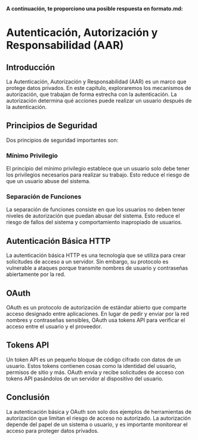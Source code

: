 **A continuación, te proporciono una posible respuesta en formato.md:**

# Autenticación, Autorización y Responsabilidad (AAR)

## Introducción

La Autenticación, Autorización y Responsabilidad (AAR) es un marco que protege datos privados. En este capítulo, exploraremos los mecanismos de autorización, que trabajan de forma estrecha con la autenticación. La autorización determina qué acciones puede realizar un usuario después de la autenticación.

## Principios de Seguridad

Dos principios de seguridad importantes son:

### Mínimo Privilegio

El principio del mínimo privilegio establece que un usuario solo debe tener los privilegios necesarios para realizar su trabajo. Esto reduce el riesgo de que un usuario abuse del sistema.

### Separación de Funciones

La separación de funciones consiste en que los usuarios no deben tener niveles de autorización que puedan abusar del sistema. Esto reduce el riesgo de fallos del sistema y comportamiento inapropiado de usuarios.

## Autenticación Básica HTTP

La autenticación básica HTTP es una tecnología que se utiliza para crear solicitudes de acceso a un servidor. Sin embargo, su protocolo es vulnerable a ataques porque transmite nombres de usuario y contraseñas abiertamente por la red.

## OAuth

OAuth es un protocolo de autorización de estándar abierto que comparte acceso designado entre aplicaciones. En lugar de pedir y enviar por la red nombres y contraseñas sensibles, OAuth usa tokens API para verificar el acceso entre el usuario y el proveedor.

## Tokens API

Un token API es un pequeño bloque de código cifrado con datos de un usuario. Estos tokens contienen cosas como la identidad del usuario, permisos de sitio y más. OAuth envía y recibe solicitudes de acceso con tokens API pasándolos de un servidor al dispositivo del usuario.

## Conclusión

La autenticación básica y OAuth son solo dos ejemplos de herramientas de autorización que limitan el riesgo de acceso no autorizado. La autorización depende del papel de un sistema o usuario, y es importante monitorear el acceso para proteger datos privados.


